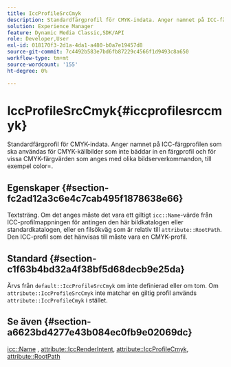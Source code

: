 ```yaml
---
title: IccProfileSrcCmyk
description: Standardfärgprofil för CMYK-indata. Anger namnet på ICC-färgprofilen som ska användas för CMYK-källbilder som inte bäddar in en färgprofil och för vissa CMYK-färgvärden som anges med olika bildserverkommandon, till exempel color=.
solution: Experience Manager
feature: Dynamic Media Classic,SDK/API
role: Developer,User
exl-id: 018170f3-2d1a-4da1-a480-b0a7e19457d8
source-git-commit: 7c4492b583e7bd6fb87229c4566f1d9493c8a650
workflow-type: tm+mt
source-wordcount: '155'
ht-degree: 0%

---
```


# IccProfileSrcCmyk{#iccprofilesrccmyk}

Standardfärgprofil för CMYK-indata. Anger namnet på ICC-färgprofilen som ska användas för CMYK-källbilder som inte bäddar in en färgprofil och för vissa CMYK-färgvärden som anges med olika bildserverkommandon, till exempel color=.

## Egenskaper {#section-fc2ad12a3c6e4c7cab495f1878638e66}

Textsträng. Om det anges måste det vara ett giltigt `icc::Name`-värde från ICC-profilmappningen för antingen den här bildkatalogen eller standardkatalogen, eller en filsökväg som är relativ till `attribute::RootPath`. Den ICC-profil som det hänvisas till måste vara en CMYK-profil.

## Standard {#section-c1f63b4bd32a4f38bf5d68decb9e25da}

Ärvs från `default::IccProfileSrcCmyk` om inte definierad eller om tom. Om `attribute::IccProfileSrcCmyk` inte matchar en giltig profil används `attribute::IccProfileCmyk` i stället.

## Se även {#section-a6623bd4277e43b084ec0fb9e02069dc}

[icc::Name](../../../../../is-api/image-catalog/image-serving-api-ref/c-image-catalog-reference/c-icc-profile-map-reference/r-name-icc.md#reference-9e7d3c8e35434981a3dfac66b8946cbe) , [attribute::IccRenderIntent](../../../../../is-api/image-catalog/image-serving-api-ref/c-image-catalog-reference/c-attributes-reference/r-iccrenderintent.md#reference-012f207f28bd4406a5368d23ed95a51f), [attribute::IccProfileCmyk](../../../../../is-api/image-catalog/image-serving-api-ref/c-image-catalog-reference/c-attributes-reference/r-iccprofilecmyk.md#reference-db89f9dac33e447cadb359ec1ba27ee0), [attribute::RootPath](../../../../../is-api/image-catalog/image-serving-api-ref/c-image-catalog-reference/c-attributes-reference/r-rootpath.md#reference-17d57e5967be403b8408fa7214017494)
